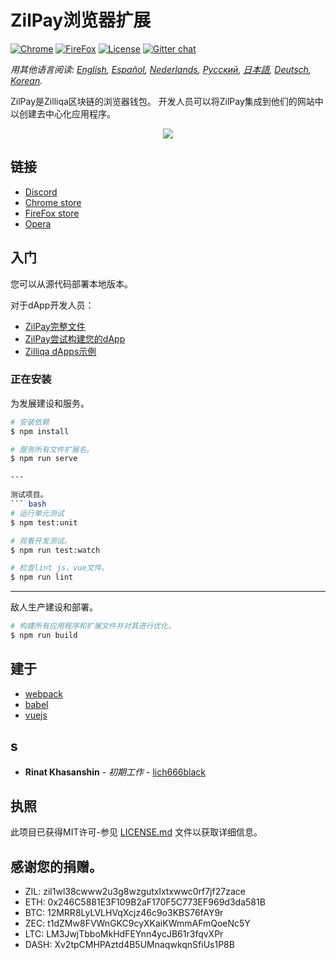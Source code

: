 # ZilPay浏览器扩展

[![Chrome](https://img.shields.io/chrome-web-store/v/klnaejjgbibmhlephnhpmaofohgkpgkd)](https://chrome.google.com/webstore/detail/zilpay/klnaejjgbibmhlephnhpmaofohgkpgkd?utm_source=chrome-ntp-icon)
[![FireFox](https://img.shields.io/amo/v/zilpay)](https://addons.mozilla.org/en-GB/firefox/addon/zilpay/)
[![License](https://img.shields.io/badge/License-MIT-blue.svg)](https://github.com/Zilliqa/scilla/blob/master/LICENSE)
[![Gitter chat](http://img.shields.io/badge/chat-on%20gitter-077a8f.svg)](https://gitter.im/Zilliqa/General)

*用其他语言阅读: [English](README.md), [Español](README_ES.md), [Nederlands](intro_NL.md), [Русский](README_RU.md), [日本語](README_JP.md), [Deutsch](README_DE.md), [Korean](README_KR.md).*

ZilPay是Zilliqa区块链的浏览器钱包。 开发人员可以将ZilPay集成到他们的网站中以创建去中心化应用程序。

<p align="center">
  <a href="https://zilpay.xyz"><img src="https://github.com/lich666dead/zil-pay/blob/master/imgs/preview.png"></a>
</p>

## 链接
+ [Discord](https://discordapp.com/channels/370992535725932544/636917110089580544)
+ [Chrome store](https://chrome.google.com/webstore/detail/zilpay/klnaejjgbibmhlephnhpmaofohgkpgkd?utm_source=chrome-ntp-icon)
+ [FireFox store](https://addons.mozilla.org/en-GB/firefox/addon/zilpay/)
+ [Opera](https://chrome.google.com/webstore/detail/zilpay/klnaejjgbibmhlephnhpmaofohgkpgkd?utm_source=chrome-ntp-icon)

## 入门
您可以从源代码部署本地版本。

对于dApp开发人员：
+ [ZilPay完整文件](https://zilpay.xyz/Documentation/)
+ [ZilPay尝试构建您的dApp](https://medium.com/coinmonks/test-and-develop-dapps-on-zilliqa-with-zilpay-52b165f118bf?source=friends_link&sk=2a60070ddac60677ec36b1234c60222a)
+ [Zilliqa dApps示例](https://github.com/lich666dead/zilliqa-dApps)

### 正在安装

为发展建设和服务。
``` bash
# 安装依赖
$ npm install

# 服务所有文件扩展名。
$ npm run serve

---

测试项目。
``` bash
# 运行单元测试
$ npm test:unit

# 观看开发测试。
$ npm run test:watch

# 检查lint js，vue文件。
$ npm run lint

```

---

敌人生产建设和部署。
``` bash
# 构建所有应用程序和扩展文件并对其进行优化。
$ npm run build
```

## 建于

* [webpack](https://github.com/webpack/webpack)
* [babel](https://github.com/babel/babel)
* [vuejs](https://github.com/vuejs)

## s

* **Rinat Khasanshin** - *初期工作* - [lich666black](https://github.com/lich666dead)

## 执照

此项目已获得MIT许可-参见 [LICENSE.md](https://github.com/zilpay/zil-pay/blob/master/LICENSE) 文件以获取详细信息。

感谢您的捐赠。
------

- ZIL: zil1wl38cwww2u3g8wzgutxlxtxwwc0rf7jf27zace
- ETH: 0x246C5881E3F109B2aF170F5C773EF969d3da581B
- BTC: 12MRR8LyLVLHVqXcjz46c9o3KBS76fAY9r
- ZEC: t1dZMw8FVWnGKC9cyXKaiKWmmAFmQoeNc5Y
- LTC: LM3JwjTbboMkHdFEYnn4ycJB61r3fqvXPr
- DASH: Xv2tpCMHPAztd4B5UMnaqwkqnSfiUs1P8B
